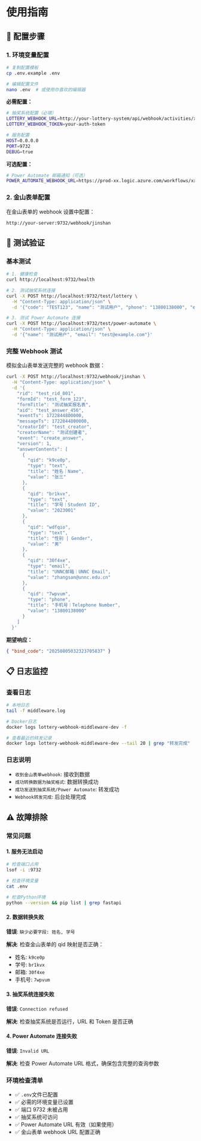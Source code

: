 # 使用指南

## 🔧 配置步骤

### 1. 环境变量配置

```bash
# 复制配置模板
cp .env.example .env

# 编辑配置文件
nano .env  # 或使用你喜欢的编辑器
```

**必需配置：**

```bash
# 抽奖系统配置（必填）
LOTTERY_WEBHOOK_URL=http://your-lottery-system/api/webhook/activities/xxx/lottery-codes
LOTTERY_WEBHOOK_TOKEN=your-auth-token

# 服务配置
HOST=0.0.0.0
PORT=9732
DEBUG=true
```

**可选配置：**

```bash
# Power Automate 邮箱通知（可选）
POWER_AUTOMATE_WEBHOOK_URL=https://prod-xx.logic.azure.com/workflows/xxx/triggers/manual/paths/invoke?xxx
```

### 2. 金山表单配置

在金山表单的 webhook 设置中配置：

```url
http://your-server:9732/webhook/jinshan
```

## 🧪 测试验证

### 基本测试

```bash
# 1. 健康检查
curl http://localhost:9732/health

# 2. 测试抽奖系统连接
curl -X POST http://localhost:9732/test/lottery \
  -H "Content-Type: application/json" \
  -d '{"code": "TEST123", "name": "测试用户", "phone": "13800138000", "email": "test@unnc.edu.cn"}'

# 3. 测试 Power Automate 连接
curl -X POST http://localhost:9732/test/power-automate \
  -H "Content-Type: application/json" \
  -d '{"name": "测试用户", "email": "test@example.com"}'
```

### 完整 Webhook 测试

模拟金山表单发送完整的 webhook 数据：

```bash
curl -X POST http://localhost:9732/webhook/jinshan \
  -H "Content-Type: application/json" \
  -d '{
    "rid": "test_rid_001",
    "formId": "test_form_123",
    "formTitle": "测试抽奖报名表",
    "aid": "test_answer_456",
    "eventTs": 1722844800000,
    "messageTs": 1722844800000,
    "creatorId": "test_creator",
    "creatorName": "测试创建者",
    "event": "create_answer",
    "version": 1,
    "answerContents": [
      {
        "qid": "k9ce0p",
        "type": "text",
        "title": "姓名｜Name",
        "value": "张三"
      },
      {
        "qid": "br1kvx",
        "type": "text",
        "title": "学号｜Student ID",
        "value": "2023001"
      },
      {
        "qid": "wdfqio",
        "type": "text",
        "title": "性别 | Gender",
        "value": "男"
      },
      {
        "qid": "30f4xe",
        "type": "email",
        "title": "UNNC邮箱｜UNNC Email",
        "value": "zhangsan@unnc.edu.cn"
      },
      {
        "qid": "7wpvum",
        "type": "phone",
        "title": "手机号｜Telephone Number",
        "value": "13800138000"
      }
    ]
  }'
```

**期望响应：**

```json
{ "bind_code": "20250805032323705837" }
```

## 📋 日志监控

### 查看日志

```bash
# 本地日志
tail -f middleware.log

# Docker日志
docker logs lottery-webhook-middleware-dev -f

# 查看最近的转发记录
docker logs lottery-webhook-middleware-dev --tail 20 | grep "转发完成"
```

### 日志说明

- `收到金山表单webhook`: 接收到数据
- `成功转换数据为抽奖格式`: 数据转换成功
- `成功发送到抽奖系统/Power Automate`: 转发成功
- `Webhook转发完成`: 后台处理完成

## ⚠️ 故障排除

### 常见问题

#### 1. 服务无法启动

```bash
# 检查端口占用
lsof -i :9732

# 检查环境变量
cat .env

# 检查Python环境
python --version && pip list | grep fastapi
```

#### 2. 数据转换失败

**错误**: `缺少必要字段: 姓名, 学号`

**解决**: 检查金山表单的 qid 映射是否正确：

- 姓名: `k9ce0p`
- 学号: `br1kvx`
- 邮箱: `30f4xe`
- 手机号: `7wpvum`

#### 3. 抽奖系统连接失败

**错误**: `Connection refused`

**解决**: 检查抽奖系统是否运行，URL 和 Token 是否正确

#### 4. Power Automate 连接失败

**错误**: `Invalid URL`

**解决**: 检查 Power Automate URL 格式，确保包含完整的查询参数

### 环境检查清单

- ✅ `.env`文件已配置
- ✅ 必需的环境变量已设置
- ✅ 端口 9732 未被占用
- ✅ 抽奖系统可访问
- ✅ Power Automate URL 有效（如果使用）
- ✅ 金山表单 webhook URL 配置正确
